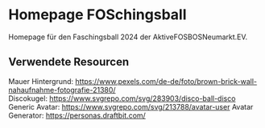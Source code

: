 # Homepage FOSchingsball
Homepage für den Faschingsball 2024 der AktiveFOSBOSNeumarkt.EV.

## Verwendete Resourcen
Mauer Hintergrund: https://www.pexels.com/de-de/foto/brown-brick-wall-nahaufnahme-fotografie-21380/  
Discokugel: https://www.svgrepo.com/svg/283903/disco-ball-disco
Generic Avatar: https://www.svgrepo.com/svg/213788/avatar-user
Avatar Generator: https://personas.draftbit.com/